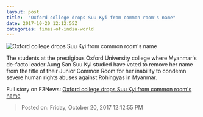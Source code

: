 ```yaml
---
layout: post
title:  "Oxford college drops Suu Kyi from common room's name"
date: 2017-10-20 12:12:55Z
categories: times-of-india-world
---
```


![Oxford college drops Suu Kyi from common room's name](https://static.toiimg.com/photo/msid-61154537/61154537.jpg?176325)

The students at the prestigious Oxford University college where Myanmar's de-facto leader Aung San Suu Kyi studied have voted to remove her name from the title of their Junior Common Room for her inability to condemn severe human rights abuses against Rohingyas in Myanmar.


Full story on F3News: [Oxford college drops Suu Kyi from common room's name](http://www.f3nws.com/n/PCFSXH)

> Posted on: Friday, October 20, 2017 12:12:55 PM
